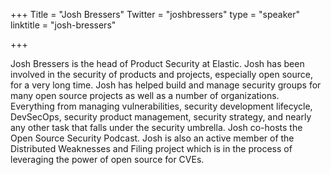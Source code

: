+++
Title = "Josh Bressers"
Twitter = "joshbressers"
type = "speaker"
linktitle = "josh-bressers"

+++

Josh Bressers is the head of Product Security at Elastic. Josh has been involved in the security of products and projects, especially open source, for a very long time. Josh has helped build and manage security groups for many open source projects as well as a number of organizations. Everything from managing vulnerabilities, security development lifecycle, DevSecOps, security product management, security strategy, and nearly any other task that falls under the security umbrella. Josh co-hosts the Open Source Security Podcast. Josh is also an active member of the Distributed Weaknesses and Filing project which is in the process of leveraging the power of open source for CVEs.
